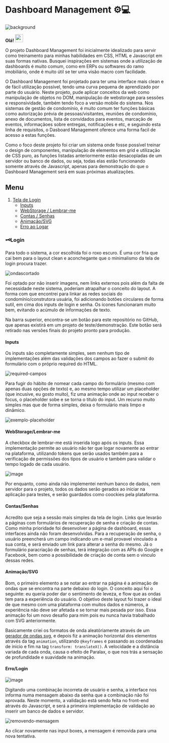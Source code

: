# Dashboard Management ⚙💻

![background](https://user-images.githubusercontent.com/78494604/166401181-39adf3ee-1ca7-4fb7-b010-4351dd8bb6e5.png)

**Olá! <img src="https://media.giphy.com/media/hvRJCLFzcasrR4ia7z/giphy.gif" width="25px">**

O projeto Dashboard Management foi inicialmente idealizado para servir como treinamento para minhas habilidades em CSS, HTML e Javascript em suas formas nativas. Busquei
inspirações em sistemas onde a utilização de dashboards é muito comum, como em ERPs ou softwares do ramo imobiliário, onde é muito útil se ter uma visão macro com 
facilidade. 

O Dashboard Management foi projetado para ter uma interface mais clean e de fácil utilização possível, tendo uma curva pequena de aprendizado por parte do usuário.
Neste projeto, pude aplicar conceitos da web como manipulação de objetos no DOM, manipulação de webstorage para sessões e responsividade, também tendo foco a versão
mobile do sistema. 
Nos sistemas de gestão de condomínio, é muito comum ter funções básicas como autorização prévia de pessoas/visitantes, reuniões de condomínio, anexo de documentos,
lista de convidados para eventos, marcação de eventos, informaçãoes sobre entregas, notificações e etc, e seguindo esta linha de requisitos, o Dasboard Management
oferece uma forma facil de acesso a estas funções.

Como o foco deste projeto foi criar um sistema onde fosse possível treinar o design de componentes, manipulação de elementos em grid e utilização de CSS puro,
as funções listadas anteriormente estão desacopladas de um servidor ou banco de dados, ou seja, todas elas estão funcionando somente através de Javascript, apenas 
para demonstração do que o Dashboard Management será em suas próximas atualizações. 

## Menu
1. [Tela de Login](#login)
   - [Inputs](#inputs)
   - [WebStorage / Lembrar-me](#webstoragelembrar-me)
   - [Contas / Senhas](#contassenhas)
   - [Animação/SVG](#animaçãosvg)
   - [Erro ao Logar](#errologin)


### 🗝Login
Para todo o sistema, a cor escolhida foi o roxo escuro. É uma cor fria que cai bem para o layout clean e aconchegante que o minimalismo da tela de login procura trazer.

![ondascortado](https://user-images.githubusercontent.com/78494604/166313745-c712ab36-b0a0-4de0-945d-984e3c89b5ec.gif)

Foi optado por não inserir imagens, nem links externos pois além da falta de necessidade neste sistema, poderiam atrapalhar o conceito do layout. A forma com que 
encontrei para linkar as redes sociais do condomínio/construtora usuária, foi adicionando botões circulares de forma sutil, em cima dos inputs de login e senha. 
Os ícones funcionaram muito bem, evitando o acúmulo de informações de texto.

Na barra superior, encontra-se um botão para este repositório no GitHub, que apenas existirá em um projeto de teste/demonstração. Este botão será retirado nas versões
finais do projeto pronto para produção.

#### Inputs
Os inputs são completamente simples, sem nenhum tipo de implementações além das validações dos campos ao fazer o submit do formulário com o próprio required do HTML.

![required-campos](https://user-images.githubusercontent.com/78494604/166316637-3cffdc07-e484-4068-887e-2510a5b7fb56.gif)

Para fugir do hábito de nomear cada campo do formulário (mesmo com apenas duas opções de texto) e, ao mesmo tempo utilizar um placeholder (que incusive, eu gosto muito), fiz uma animação onde ao input receber o focus, o placeholder sobe e se torna o titulo do input. Um recurso muito simples mas que de forma simples, deixa o formulário mais limpo e dinâmico.

![exemplo-placeholder](https://user-images.githubusercontent.com/78494604/166318652-ecfde72f-0602-485f-8ce9-e1948580d6e2.gif)


#### WebStorage/Lembrar-me

A checkbox de lembrar-me está inserida logo após os inputs. Essa implementação permite ao usuário não ter que logar novamente ao entrar na plataforma, utilizando tokens que serão usados também para a verificação de permissões dos tipos de usuário e também para validar o tempo logado de cada usuário.

![image](https://user-images.githubusercontent.com/78494604/166325129-6cf29c83-207a-448f-8a5c-659a522636d0.png)

Por enquanto, como ainda não implementei nenhum banco de dados, nem servidor para o projeto, todos os dados serão gerados ao iniciar na aplicação para testes, e serão guardados como coockies pela plataforma.

#### Contas/Senhas

Acredito que seja a sessão mais simples da tela de login. Links que levarão a páginas com formulários de recuperação de senha e criação de contas. Como minha prioridade foi desenvolver a página de dashboard, essas interfaces ainda não foram desenvolvidas. 
Para a recuperação de senha, o usuário preencherá um campo indicando um e-mail provavel vinculado a sua conta, e será enviado um link para alterar a senha do mesmo. 
Já o formulário paracriação de senhas, terá integração com as APIs do Google e Facebook, bem como a possibilidade de criação de conta sem o vinculo dessas redes.


#### Animação/SVG

Bom, o primeiro elemento a se notar ao entrar na página é a animação de ondas que se encontra na parte debaixo do login. O conceito aqui foi o seguinte: eu queria poder dar o sentimento de leveza, e flow que as ondas tem para a experiência do usuário. O objetivo deste layout foi trazer o ideal de que mesmo com uma plataforma com muitos dados e números, a experiência não deve ser afetada e se tornar mais pesada por isso. Essa animação foi um novo desafio para mim pois eu nunca havia trabalhado com SVG anteriormente.

Basicamente criei os formatos de onda aleatóriamente através de um [gerador de ondas svg](https://getwaves.io), e depois fiz a animação horizontal dos elementos através da tag `animation`, utilizando `@keyframes` e passando as coordenadas de inicio e fim na tag `transform: translateX()`. A velocidade e a distância variada de cada onda, causa o efeito de Paralax, o que nos trás a sensação de profundidade e suavidade na animação.


#### Erro/Login

![image](https://user-images.githubusercontent.com/78494604/166396173-45eb7d18-c581-4041-9b92-69625ec8edd9.png)

Digitando uma combinação incorreta de usuário e senha, a interface nos informa numa mensagem abaixo da senha que a combinação não foi aprovada. Neste momento, a validação está sendo feita no front-end através do Javascript, e será a primeira implementação de validação ao inserir um banco de dados e servidor.


![removendo-mensagem](https://user-images.githubusercontent.com/78494604/166399863-d1db30a3-fb38-466f-ae43-9757c685afdb.gif)

Ao clicar novamente nas input boxes, a mensagem é removida para uma nova tentativa.
